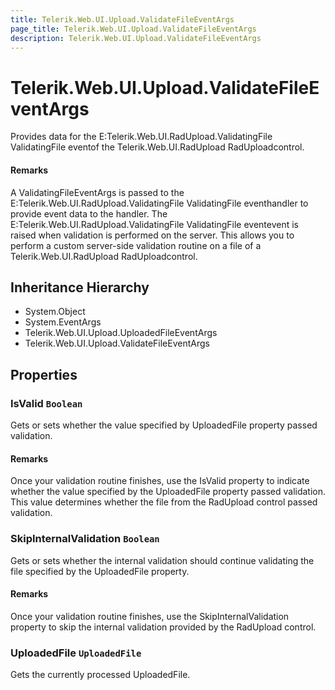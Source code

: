 ```yaml
---
title: Telerik.Web.UI.Upload.ValidateFileEventArgs
page_title: Telerik.Web.UI.Upload.ValidateFileEventArgs
description: Telerik.Web.UI.Upload.ValidateFileEventArgs
---
```


# Telerik.Web.UI.Upload.ValidateFileEventArgs

Provides data for the E:Telerik.Web.UI.RadUpload.ValidatingFile ValidatingFile
                eventof the Telerik.Web.UI.RadUpload RadUploadcontrol.

#### Remarks
A ValidatingFileEventArgs is passed to the
                    E:Telerik.Web.UI.RadUpload.ValidatingFile ValidatingFile eventhandler to
                    provide event data to the handler. The
                    E:Telerik.Web.UI.RadUpload.ValidatingFile ValidatingFile eventevent is raised
                    when validation is performed on the server. This allows you to perform a custom
                    server-side validation routine on a file of a
                    Telerik.Web.UI.RadUpload RadUploadcontrol.

## Inheritance Hierarchy

* System.Object
* System.EventArgs
* Telerik.Web.UI.Upload.UploadedFileEventArgs
* Telerik.Web.UI.Upload.ValidateFileEventArgs

## Properties

###  IsValid `Boolean`

Gets or sets whether the value specified by
                UploadedFile property passed
                validation.

#### Remarks
Once your validation routine finishes, use the IsValid
                    property to indicate whether the value specified by the
                    UploadedFile property
                    passed validation. This value determines whether the file from the
                    RadUpload control passed validation.

###  SkipInternalValidation `Boolean`

Gets or sets whether the internal validation should continue validating the file
            specified by the UploadedFile property.

#### Remarks
Once your validation routine finishes, use the SkipInternalValidation
            property to skip the internal validation provided by the RadUpload
            control.

###  UploadedFile `UploadedFile`

Gets the currently processed UploadedFile.

